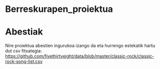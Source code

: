# Berreskurapen_proiektua

# Abestiak

Nire proiektua abestien ingurukoa izango da eta hurrengo estekatik hartu dut csv fitxategia:
https://github.com/fivethirtyeight/data/blob/master/classic-rock/classic-rock-song-list.csv
